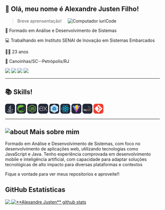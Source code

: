 ## 👋 Olá, meu nome é <strong>Alexandre Justen Filho!</strong>
<img src="https://media3.giphy.com/media/H7f5ZGjvKXBaLbBigO/giphy.gif?cid=6c09b9528ekllss258ot0jsbul2j3ons9l8waa5p9e2auag1&rid=giphy.gif&ct=s" min-width="300px" max-width="300px" width="300px" align="right" alt="Computador iuriCode">

> Breve aprensentação!

🔭 Formado em Análise e Desenvolvimento de Sistemas

💻 Trabalhando em Instituto SENAI de Inovação em Sistemas Embarcados

🐱‍👤 23 anos

💬 Canoinhas/SC--Petrópolis/RJ

  <a href="https://www.facebook.com/alexandre.j.filho" alt="Facebook"  target=”_blank”><img src="https://img.shields.io/badge/-Facebook-3b5998?style=flat-square&labelColor=3b5998&logo=facebook&logoColor=white&link=alexandrejustenfilho"/></a>
  <a href="https://twitter.com/AlexandrejF_" alt="Twitter" target=”_blank” ><img src="https://img.shields.io/badge/-Twitter-00acee?style=flat-square&labelColor=00acee&logo=twitter&logoColor=white&link=alexandrejustenfilho%22"/></a>
  <a href="https://www.instagram.com/alexandre.justen" alt="Instagram"  target=”_blank”><img src="https://img.shields.io/badge/-Instagram-fc0fc0?style=flat-square&labelColor=fc0fc0&logo=instagram&logoColor=white&link=alexandrejustenfilho%22"/></a>
  <a href="https://www.linkedin.com/in/alexandre-justen-filho" alt="Linkedin"  target=”_blank”><img src="https://img.shields.io/badge/-Linkedin-005eff?style=flat-square&labelColor=005eff&logo=linkedin&logoColor=white&link=alexandrejustenfilho%22"/></a>

----

## 📚 Skills!

<code><img height="32" src="https://github.com/tandpfun/skill-icons/blob/main/icons/Java-Dark.svg" alt="Java"/></code>
<code><img height="32" src="https://github.com/tandpfun/skill-icons/blob/main/icons/Spring-Dark.svg" alt="Spring"/></code>
<code><img height="32" src="https://github.com/tandpfun/skill-icons/blob/main/icons/NodeJS-Dark.svg" alt="Node"/></code>
<code><img height="32" src="https://github.com/tandpfun/skill-icons/blob/main/icons/ExpressJS-Dark.svg" alt="Express"/></code>
<code><img height="32" src="https://github.com/tandpfun/skill-icons/blob/main/icons/Webpack-Dark.svg" alt="WebPack"/></code>
<code><img height="32" src="https://github.com/tandpfun/skill-icons/blob/main/icons/React-Dark.svg" alt="React"/></code>
<code><img height="32" src="https://github.com/tandpfun/skill-icons/blob/main/icons/Vite-Dark.svg" alt="Vite"/></code>
<code><img height="32" src="https://github.com/tandpfun/skill-icons/blob/main/icons/MySQL-Dark.svg" alt="Mysql"/></code>
<code><img height="32" src="https://github.com/tandpfun/skill-icons/blob/main/icons/Git.svg" alt="Git"/></code>





---
## <img width="45" alt="about" src="https://raw.github.com/elizarov/elizarov/master/about.png"> Mais sobre mim

Formado em Análise e Desenvolvimento de Sistemas, com foco no desenvolvimento de aplicações web,
utilizando tecnologias como JavaScript e Java. Tenho experiência comprovada em desenvolvimento
mobile e inteligência artificial, com capacidade para adaptar soluções tecnológicas de alto impacto para
diversas plataformas e contextos 


Fique a vontade para ver meus repositorios e aproveite!!

## **GitHub Estatísticas**

<a href="https://github.com/AlexandreJusten">
  <img align="center" src="https://github-readme-stats.vercel.app/api/top-langs/?username=alexandrejusten&theme=tokyonight&hide_langs_below=1" />
</a>
<a href="https://github.com/AlexandreJusten">
 <img align="center" src="https://github-readme-stats.vercel.app/api?username=alexandrejusten&show_icons=true&theme=tokyonight&line_height=27" alt="**Alexandre Justen** github stats"/>
</a>
